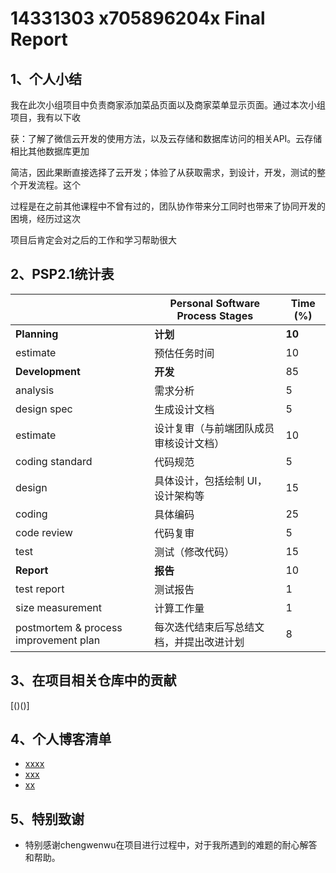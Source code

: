 # 14331303 x705896204x Final Report

## 1、个人小结

我在此次小组项目中负责商家添加菜品页面以及商家菜单显示页面。通过本次小组项目，我有以下收

获：了解了微信云开发的使用方法，以及云存储和数据库访问的相关API。云存储相比其他数据库更加

简洁，因此果断直接选择了云开发；体验了从获取需求，到设计，开发，测试的整个开发流程。这个

过程是在之前其他课程中不曾有过的，团队协作带来分工同时也带来了协同开发的困境，经历过这次

项目后肯定会对之后的工作和学习帮助很大


## 2、PSP2.1统计表

|                                       | Personal Software Process Stages         | Time (%) |
| ------------------------------------- | ---------------------------------------- | -------- |
| **Planning**                          | **计划**                                 | **10**   |
| estimate                              | 预估任务时间                             | 10       |
| **Development**                       | **开发**                                 | 85       |
| analysis                              | 需求分析                                 | 5       |
| design spec                           | 生成设计文档                             | 5        |
| estimate                              | 设计复审（与前端团队成员审核设计文档）   | 10       |
| coding standard                       | 代码规范                                 | 5        |
| design                                | 具体设计，包括绘制 UI，设计架构等        | 15       |
| coding                                | 具体编码                                 | 25       |
| code review                           | 代码复审                                 | 5        |
| test                                  | 测试（修改代码）                         | 15       |
| **Report**                            | **报告**                                 | 10       |
| test report                           | 测试报告                                 | 1        |
| size measurement                      | 计算工作量                               | 1        |
| postmortem & process improvement plan | 每次迭代结束后写总结文档，并提出改进计划 | 8        |



## 3、在项目相关仓库中的贡献

[()()]

## 4、个人博客清单

- [xxxx]()
- [xxx]()
- [xx]()

## 5、特别致谢

- 特别感谢chengwenwu在项目进行过程中，对于我所遇到的难题的耐心解答和帮助。

  
